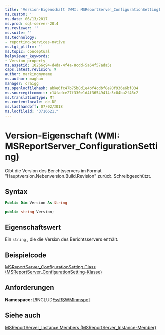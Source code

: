 ```yaml
---
title: 'Version-Eigenschaft (WMI: MSReportServer_ConfigurationSetting) | Microsoft-Dokumentation'
ms.custom: ''
ms.date: 06/13/2017
ms.prod: sql-server-2014
ms.reviewer: ''
ms.suite: ''
ms.technology:
- reporting-services-native
ms.tgt_pltfrm: ''
ms.topic: conceptual
helpviewer_keywords:
- Version property
ms.assetid: 10266c94-d4da-4f4a-8cdd-5a64f57ada5e
caps.latest.revision: 9
author: markingmyname
ms.author: maghan
manager: craigg
ms.openlocfilehash: abbe6fc47b75b8d1e4bf4cdbf8e90f936e6bf834
ms.sourcegitcommit: c18fadce27f330e1d4f36549414e5c84ba2f46c2
ms.translationtype: MT
ms.contentlocale: de-DE
ms.lasthandoff: 07/02/2018
ms.locfileid: "37166211"
---
```

# <a name="version-property--wmi-msreportserverconfigurationsetting"></a>Version-Eigenschaft (WMI: MSReportServer_ConfigurationSetting)
  Gibt die Version des Berichtsservers im Format "Hauptversion.Nebenversion.Build.Revision" zurück. Schreibgeschützt.  
  
## <a name="syntax"></a>Syntax  
  
```vb  
Public Dim Version As String  
```  
  
```csharp  
public string Version;  
```  
  
## <a name="property-value"></a>Eigenschaftswert  
 Ein `string` , die die Version des Berichtsservers enthält.  
  
## <a name="example-code"></a>Beispielcode  
 [MSReportServer_ConfigurationSetting Class (MSReportServer_ConfigurationSetting-Klasse)](msreportserver-configurationsetting-class.md)  
  
## <a name="requirements"></a>Anforderungen  
 **Namespace:** [!INCLUDE[ssRSWMInmspc](../../includes/ssrswminmspc-md.md)]  
  
## <a name="see-also"></a>Siehe auch  
 [MSReportServer_Instance Members (MSReportServer_Instance-Member)](msreportserver-instance-members.md)  
  
  
